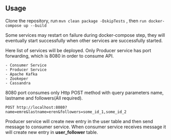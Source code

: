 

## Usage

Clone the repository, run `mvn clean package -DskipTests` , then `run docker-compose up --build`

Some services may restart on failure during docker-compose step, they will eventually start successfully when other services are successfully started.

Here list of services will be deployed. Only Producer service has port forwarding, which is 8080 in order to consume API.

    - Consumer Service
    - Producer Service
    - Apache Kafka
    - Zookeper
    - Cassandra

8080 port consumes only Http POST method with query parameters name, lastname and followers(All required).

```
POST http://localhost:8080?name=emre&lastname=eren&followers=some_id_1,some_id_2
```

Producer service will create new entry in the user table and then send message to consumer service.
When consumer service receives message it will create new entry in **user_follower** table.